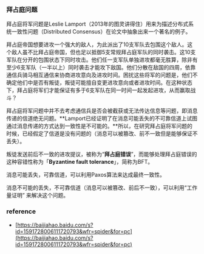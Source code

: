### 拜占庭问题

拜占庭将军问题是Leslie Lamport（2013年的图灵讲得住）用来为描述分布式系统一致性问题（Distributed Consensus）在论文中抽象出来一个著名的例子。

拜占庭帝国想要进攻一个强大的敌人，为此派出了10支军队去包围这个敌人。这个敌人虽不比拜占庭帝国，但也足以抵御5支常规拜占庭军队的同时袭击。这10支军队在分开的包围状态下同时攻击。他们任一支军队单独进攻都毫无胜算，除非有至少6支军队（一半以上）同时袭击才能攻下敌国。他们分散在敌国的四周，依靠通信兵骑马相互通信来协商进攻意向及进攻时间。困扰这些将军的问题是，他们不确定他们中是否有叛徒，叛徒可能擅自变更进攻意向或者进攻时间。在这种状态下，拜占庭将军们才能保证有多于6支军队在同一时间一起发起进攻，从而赢取战斗？

拜占庭将军问题中并不去考虑通信兵是否会被截获或无法传达信息等问题，即消息传递的信道绝无问题。**Lamport已经证明了在消息可能丢失的不可靠信道上试图通过消息传递的方式达到一致性是不可能的。**所以，在研究拜占庭将军问题的时候，已经假定了信道是没有问题的（消息可以被篡改、前不一致但是能够保证不丢失）。

叛徒发送前后不一致的进攻提议，被称为“**拜占庭错误**”，而能够处理拜占庭错误的这种容错性称为「**Byzantine fault tolerance**」，简称为BFT。

消息可能丢失，可靠信道，可以利用Paxos算法来达成最终一致性。

消息不可能的丢失，不可靠信道（消息可以被篡改、前后不一致），可以利用“工作量证明” 来解决这个问题。

### reference

* [https://baijiahao.baidu.com/s?id=1591728006111720793&wfr=spider&for=pc](https://baijiahao.baidu.com/s?id=1591728006111720793&wfr=spider&for=pc)



